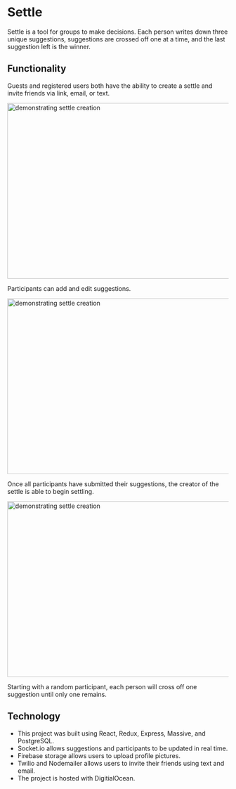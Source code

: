 # Settle

Settle is a tool for groups to make decisions. Each person writes down three unique suggestions, suggestions are crossed off one at a time, and the last suggestion left is the winner.


## Functionality

Guests and registered users both have the ability to create a settle and invite friends via link, email, or text. 


<img Height="400" Width="600" src="https://firebasestorage.googleapis.com/v0/b/settle-io.appspot.com/o/readme%2Fcreate-and-invite.gif?alt=media&token=2b6d57d0-425e-43f7-917b-8632eb0ee6f1" alt="demonstrating settle creation" />


Participants can add and edit suggestions.


<img Height="400" Width="600" src="https://firebasestorage.googleapis.com/v0/b/settle-io.appspot.com/o/readme%2Fadd-and-edit.gif?alt=media&token=964447c8-59d8-4ea7-b91d-ced2ab6dae12" alt="demonstrating settle creation" />


Once all participants have submitted their suggestions, the creator of the settle is able to begin settling.


<img Height="400" Width="600" src="https://firebasestorage.googleapis.com/v0/b/settle-io.appspot.com/o/readme%2Fstart-settle.gif?alt=media&token=2525d722-da45-4c7f-b767-a02ae9168ae0" alt="demonstrating settle creation" />


Starting with a random participant, each person will cross off one suggestion until only one remains.

## Technology

<ul>
	<li>This project was built using React, Redux, Express, Massive, and PostgreSQL.</li>
	<li>Socket.io allows suggestions and participants to be updated in real time.</li>
	<li>Firebase storage allows users to upload profile pictures.</li>
	<li>Twilio and Nodemailer allows users to invite their friends using text and email.</li>
	<li>The project is hosted with DigitialOcean.</li>
</ul>
